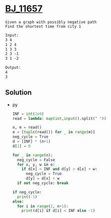 # [BJ_11657](https://acmicpc.net/problem/11657)

```en
Given a graph with possibly negative path
Find the shortest time from city 1
```

```txt
Input:
3 4
1 2 4
1 3 3
2 3 -1
3 1 -2

Output:
4
3
```

## Solution

* py

  ```py
  INF = int(1e9)
  read = lambda: map(int,input().split(" "))

  n, m = read()
  e = [tuple(read()) for _ in range(m)]
  neg_cycle = True
  d = [INF] * (n+1)
  d[1] = 0

  for _ in range(n):
    neg_cycle = False
    for x, y, w in e:
      if d[x] < INF and d[y] > d[x] + w:
        neg_cycle = True
        d[y] = d[x] + w
    if not neg_cycle: break

  if neg_cycle:
    print(-1)
  else:
    for i in range(2, n+1):
      print(d[i] if d[i] < INF else -1)
  ```

